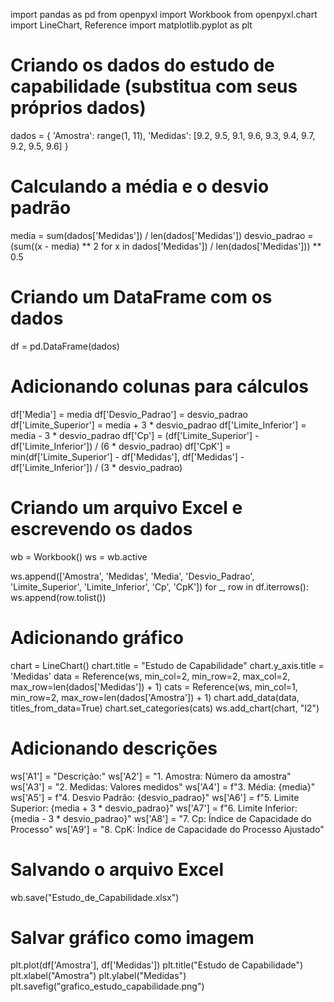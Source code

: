 import pandas as pd
from openpyxl import Workbook
from openpyxl.chart import LineChart, Reference
import matplotlib.pyplot as plt

# Criando os dados do estudo de capabilidade (substitua com seus próprios dados)
dados = {
    'Amostra': range(1, 11),
    'Medidas': [9.2, 9.5, 9.1, 9.6, 9.3, 9.4, 9.7, 9.2, 9.5, 9.6]
}

# Calculando a média e o desvio padrão
media = sum(dados['Medidas']) / len(dados['Medidas'])
desvio_padrao = (sum((x - media) ** 2 for x in dados['Medidas']) / len(dados['Medidas'])) ** 0.5

# Criando um DataFrame com os dados
df = pd.DataFrame(dados)

# Adicionando colunas para cálculos
df['Media'] = media
df['Desvio_Padrao'] = desvio_padrao
df['Limite_Superior'] = media + 3 * desvio_padrao
df['Limite_Inferior'] = media - 3 * desvio_padrao
df['Cp'] = (df['Limite_Superior'] - df['Limite_Inferior']) / (6 * desvio_padrao)
df['CpK'] = min(df['Limite_Superior'] - df['Medidas'], df['Medidas'] - df['Limite_Inferior']) / (3 * desvio_padrao)

# Criando um arquivo Excel e escrevendo os dados
wb = Workbook()
ws = wb.active

ws.append(['Amostra', 'Medidas', 'Media', 'Desvio_Padrao', 'Limite_Superior', 'Limite_Inferior', 'Cp', 'CpK'])
for _, row in df.iterrows():
    ws.append(row.tolist())

# Adicionando gráfico
chart = LineChart()
chart.title = "Estudo de Capabilidade"
chart.y_axis.title = 'Medidas'
data = Reference(ws, min_col=2, min_row=2, max_col=2, max_row=len(dados['Medidas']) + 1)
cats = Reference(ws, min_col=1, min_row=2, max_row=len(dados['Amostra']) + 1)
chart.add_data(data, titles_from_data=True)
chart.set_categories(cats)
ws.add_chart(chart, "I2")

# Adicionando descrições
ws['A1'] = "Descrição:"
ws['A2'] = "1. Amostra: Número da amostra"
ws['A3'] = "2. Medidas: Valores medidos"
ws['A4'] = f"3. Média: {media}"
ws['A5'] = f"4. Desvio Padrão: {desvio_padrao}"
ws['A6'] = f"5. Limite Superior: {media + 3 * desvio_padrao}"
ws['A7'] = f"6. Limite Inferior: {media - 3 * desvio_padrao}"
ws['A8'] = "7. Cp: Índice de Capacidade do Processo"
ws['A9'] = "8. CpK: Índice de Capacidade do Processo Ajustado"

# Salvando o arquivo Excel
wb.save("Estudo_de_Capabilidade.xlsx")

# Salvar gráfico como imagem
plt.plot(df['Amostra'], df['Medidas'])
plt.title("Estudo de Capabilidade")
plt.xlabel("Amostra")
plt.ylabel("Medidas")
plt.savefig("grafico_estudo_capabilidade.png")
